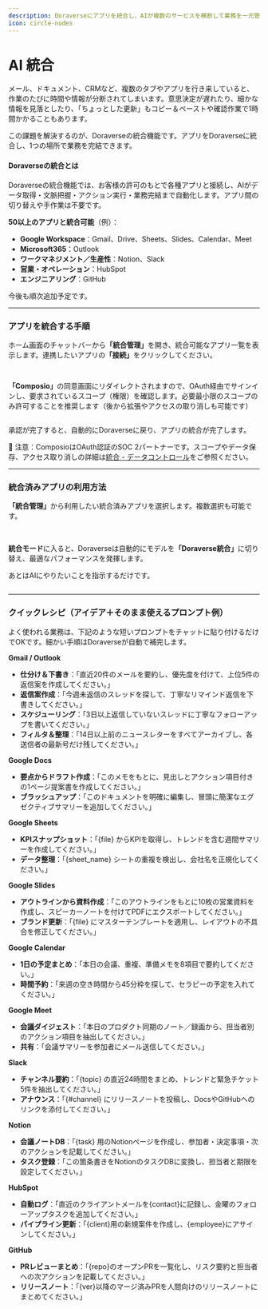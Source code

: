 ```yaml
---
description: Doraverseにアプリを統合し、AIが複数のサービスを横断して業務を一元管理できるようにします。
icon: circle-nodes
---
```


# AI 統合

メール、ドキュメント、CRMなど、複数のタブやアプリを行き来していると、作業のたびに時間や情報が分断されてしまいます。意思決定が遅れたり、細かな情報を見落としたり、「ちょっとした更新」もコピー＆ペーストや確認作業で1時間かかることもあります。

この課題を解決するのが、Doraverseの統合機能です。アプリをDoraverseに統合し、1つの場所で業務を完結できます。

#### Doraverseの統合とは

Doraverseの統合機能では、お客様の許可のもとで各種アプリと接続し、AIがデータ取得・文脈把握・アクション実行・業務完結まで自動化します。アプリ間の切り替えや手作業は不要です。

**50以上のアプリと統合可能**（例）：

* **Google Workspace**：Gmail、Drive、Sheets、Slides、Calendar、Meet
* **Microsoft365**：Outlook
* **ワークマネジメント／生産性**：Notion、Slack
* **営業・オペレーション**：HubSpot
* **エンジニアリング**：GitHub

今後も順次追加予定です。

***

### アプリを統合する手順

ホーム画面のチャットバーか&#x3089;**「統合管理」**&#x3092;開き、統合可能なアプリ一覧を表示します。連携したいアプリ&#x306E;**「接続」**&#x3092;クリックしてください。

<figure><img src="https://82687067-files.gitbook.io/~/files/v0/b/gitbook-x-prod.appspot.com/o/spaces%2FbDXFRztwECY7ehfFFQoP%2Fuploads%2FxIFRjiVEZfgqY4NkQacl%2FScreenshot%202025-10-23%20at%2021.09.19.png?alt=media&#x26;token=6a398072-563e-498b-bc24-25f835237117" alt=""><figcaption></figcaption></figure>

<figure><img src="https://82687067-files.gitbook.io/~/files/v0/b/gitbook-x-prod.appspot.com/o/spaces%2FbDXFRztwECY7ehfFFQoP%2Fuploads%2Fj9OYUn69hVWJxKQbz9Tv%2FScreenshot%202025-10-23%20at%2021.05.39.png?alt=media&#x26;token=4d701750-b1cd-4e7e-8cc0-f20b4c67c764" alt=""><figcaption></figcaption></figure>

**「Composio」**&#x306E;同意画面にリダイレクトされますので、OAuth経由でサインインし、要求されているスコープ（権限）を確認します。必要最小限のスコープのみ許可することを推奨します（後から拡張やアクセスの取り消しも可能です）

<figure><img src="https://82687067-files.gitbook.io/~/files/v0/b/gitbook-x-prod.appspot.com/o/spaces%2FbDXFRztwECY7ehfFFQoP%2Fuploads%2F9LopbpPMnt5wp9EUobwQ%2FScreenshot%202025-10-23%20at%2021.17.15.png?alt=media&#x26;token=ef1aed92-6e23-4153-97b1-f06ee2517e2e" alt=""><figcaption></figcaption></figure>

承認が完了すると、自動的にDoraverseに戻り、アプリの統合が完了します。

📌 注意：ComposioはOAuth認証のSOC 2パートナーです。スコープやデータ保存、アクセス取り消しの詳細は[統合 - データコントロール](../help-center/faqs/integration-data-controls.md)をご参照ください。

***

### 統合済みアプリの利用方法

**「統合管理」**&#x304B;ら利用したい統合済みアプリを選択します。複数選択も可能です。

<figure><img src="https://82687067-files.gitbook.io/~/files/v0/b/gitbook-x-prod.appspot.com/o/spaces%2FbDXFRztwECY7ehfFFQoP%2Fuploads%2FoHlXIs7eGa4htVMdHAk0%2FScreenshot%202025-10-23%20at%2021.16.09.png?alt=media&#x26;token=3850b1ba-01a3-49ab-a71d-98681dd5dd1c" alt=""><figcaption></figcaption></figure>

\
**統合モード**に入ると、Doraverseは自動的にモデル&#x3092;**「Doraverse統合」**&#x306B;切り替え、最適なパフォーマンスを発揮します。

あとはAIにやりたいことを指示するだけです。

<figure><img src="https://82687067-files.gitbook.io/~/files/v0/b/gitbook-x-prod.appspot.com/o/spaces%2FbDXFRztwECY7ehfFFQoP%2Fuploads%2FtVcLMs9rtoaHohMNlvrz%2FScreenshot%202025-10-23%20at%2021.13.07.png?alt=media&#x26;token=ed315b63-ea80-45f5-8149-8418ea4fd41d" alt=""><figcaption></figcaption></figure>

***

### クイックレシピ（アイデア＋そのまま使えるプロンプト例）

よく使われる業務は、下記のような短いプロンプトをチャットに貼り付けるだけでOKです。細かい手順はDoraverseが自動で補完します。

**Gmail / Outlook**

* **仕分け＆下書き**：「直近20件のメールを要約し、優先度を付けて、上位5件の返信案を作成してください。」
* **返信案作成**：「今週未返信のスレッドを探して、丁寧なリマインド返信を下書きしてください。」
* **スケジューリング**：「3日以上返信していないスレッドに丁寧なフォローアップを書いてください。」
* **フィルタ＆整理**：「14日以上前のニュースレターをすべてアーカイブし、各送信者の最新号だけ残してください。」

**Google Docs**

* **要点からドラフト作成**：「このメモをもとに、見出しとアクション項目付きの1ページ提案書を作成してください。」
* **ブラッシュアップ**：「このドキュメントを明確に編集し、冒頭に簡潔なエグゼクティブサマリーを追加してください。」

**Google Sheets**

* **KPIスナップショット**：「{file} からKPIを取得し、トレンドを含む週間サマリーを作成してください。」
* **データ整理**：「{sheet\_name} シートの重複を検出し、会社名を正規化してください。」

**Google Slides**

* **アウトラインから資料作成**：「このアウトラインをもとに10枚の営業資料を作成し、スピーカーノートを付けてPDFにエクスポートしてください。」
* **ブランド更新**：「{file} にマスターテンプレートを適用し、レイアウトの不具合を修正してください。」

**Google Calendar**

* **1日の予定まとめ**：「本日の会議、重複、準備メモを8項目で要約してください。」
* **時間予約**：「来週の空き時間から45分枠を探して、セラピーの予定を入れてください。」

**Google Meet**

* **会議ダイジェスト**：「本日のプロダクト同期のノート／録画から、担当者別のアクション項目を抽出してください。」
* **共有**：「会議サマリーを参加者にメール送信してください。」

**Slack**

* **チャンネル要約**：「{topic} の直近24時間をまとめ、トレンドと緊急チケット5件を抽出してください。」
* **アナウンス**：「{#channel} にリリースノートを投稿し、DocsやGitHubへのリンクを添付してください。」

**Notion**

* **会議ノートDB**：「{task} 用のNotionページを作成し、参加者・決定事項・次のアクションを記載してください。」
* **タスク登録**：「この箇条書きをNotionのタスクDBに変換し、担当者と期限を設定してください。」

**HubSpot**

* **自動ログ**：「直近のクライアントメールを{contact}に記録し、金曜のフォローアップタスクを追加してください。」
* **パイプライン更新**：「{client}用の新規案件を作成し、{employee}にアサインしてください。」

**GitHub**

* **PRレビューまとめ**：「{repo}のオープンPRを一覧化し、リスク要約と担当者への次アクションを記載してください。」
* **リリースノート**：「{ver}以降のマージ済みPRを人間向けのリリースノートにまとめてください。」

